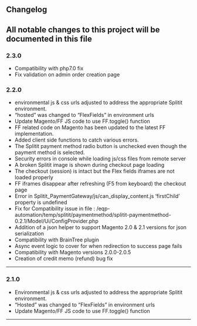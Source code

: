 ## Changelog

All notable changes to this project will be documented in this file
-

### 2.3.0

* Compatibility with php7.0 fix
* Fix validation on admin order creation page

### 2.2.0

* environmental js & css urls adjusted to address the appropriate Splitit environment.
* “hosted” was changed to “FlexFields” in environment urls
* Update Magento/FF JS code to use FF.toggle() function
* FF related code on Magento has been updated to the latest FF implementation.
* Added client side functions to catch various errors.
* The Splitit payment method radio button is unchecked even though the payment method is selected.
* Security errors in console while loading js/css files from remote server
* A broken Splitit image is shown during checkout page loading
* The checkout (session) is intact but the Flex fields iframes are not loaded properly
* FF iframes disappear after refreshing (F5 from keyboard) the checkout page
* Error in Splitit_PaymentGateway/js/can_display_content.js ‘firstChild’ property is undefined
* Fix for Compatibility issue in file : /eqp-automation/temp/splitit/paymentmethod/splitit-paymentmethod-0.2.1/Model/Ui/ConfigProvider.php
* Addition of a json helper to support Magento 2.0 & 2.1 versions for json serialization
* Compatibility with BrainTree plugin
* Async event logic to cover for when redirection to success page fails
* Compatibility with Magento versions 2.0.0-2.0.5
* Creation of credit memo (refund) bug fix
---

### 2.1.0

* Environmental js & css urls adjusted to address the appropriate Splitit environment.
* “Hosted” was changed to “FlexFields” in environment urls
* Update Magento/FF JS code to use FF.toggle() function
---
